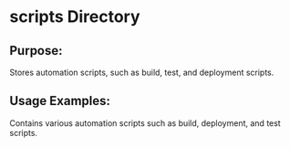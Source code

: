 # scripts Directory

## Purpose:
Stores automation scripts, such as build, test, and deployment scripts.

## Usage Examples:

Contains various automation scripts such as build, deployment, and test scripts.
